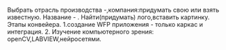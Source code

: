 
Выбрать отрасль производства -,компания:придумать свою или взять известную. Название - . Найти(придумать) лого,вставить картинку.
Этапы конвейера.
 1.создание WFP приложения - только каркас и интеграция.
2. Изучение компьютерного зрения: openCV,LABVIEW,нейросетями.
